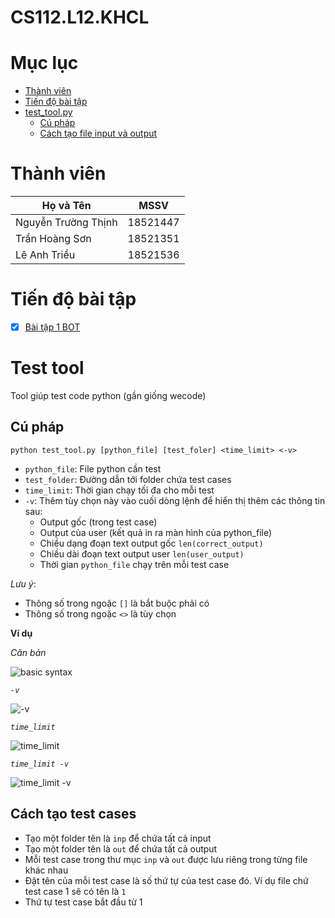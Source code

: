 # CS112.L12.KHCL

# Mục lục
- [Thành viên](#thành-viên)
- [Tiến độ bài tập](#tiến-độ-bài-tập)
- [test_tool.py](#test-tool)
    - [Cú pháp](#cú-pháp)
    - [Cách tạo file input và output](#cách-tạo-test_cases)

# Thành viên
| Họ và Tên           | MSSV     |
| ------------------- | -------- |
| Nguyễn Trường Thịnh | 18521447 |
| Trần Hoàng Sơn      | 18521351 |
| Lê Anh Triều        | 18521536 |
# Tiến độ bài tập
- [x] [Bài tập 1 BOT](https://github.com/18521447/CS112.L12.KHCL/tree/master/bt1)
# Test tool
Tool giúp test code python (gần giống wecode)
## Cú pháp
```
python test_tool.py [python_file] [test_foler] <time_limit> <-v>
```
- ```python_file```: File python cần test
- ```test_folder```: Đường dẫn tới folder chứa test cases
- ```time_limit```: Thời gian chạy tối đa cho mỗi test
- ```-v```: Thêm tùy chọn này vào cuối dòng lệnh để hiển thị thêm các thông tin sau: 
    - Output gốc (trong test case)
    - Output của user (kết quả in ra màn hình của python_file)
    - Chiều dạng đoạn text output gốc ```len(correct_output)```
    - Chiều dài đoạn text output user ```len(user_output)```
    - Thời gian ```python_file``` chạy trên mỗi test case

*Lưu ý*:
- Thông số trong ngoặc ```[]``` là bắt buộc phải có
- Thông số trong ngoặc ```<>``` là tùy chọn

**Ví dụ**

*Căn bản*

![basic syntax](https://i.imgur.com/fQXWDgw.gif)

*```-v```*

![-v](https://i.imgur.com/MBBKoNH.gif)

*```time_limit```*

![time_limit](https://i.imgur.com/MQy1cq4.gif)

*```time_limit -v```*

![time_limit -v](https://i.imgur.com/LPnF0dl.gif)

## Cách tạo test cases
- Tạo một folder tên là ```inp``` để chứa tất cả input
- Tạo một folder tên là ```out``` để chứa tất cả output
- Mỗi test case trong thư mục ```inp``` và ```out``` được lưu riêng trong từng file khác nhau
- Đặt tên của mỗi test case là số thứ tự của test case đó. Ví dụ file chứ test case 1 sẽ có tên là ```1```
- Thứ tự test case bắt đầu từ 1
